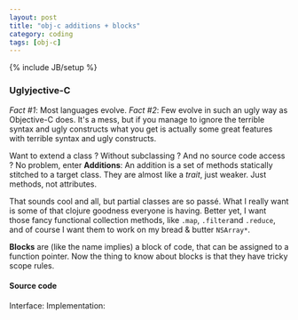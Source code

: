 ```yaml
---
layout: post
title: "obj-c additions + blocks"
category: coding
tags: [obj-c]
---
```

{% include JB/setup %}

### Uglyjective-C 

*Fact #1*: Most languages evolve. *Fact #2*: Few evolve in such an ugly way as Objective-C does.
It's a mess, but if you manage to ignore the terrible syntax and ugly constructs what you
get is actually some great features with terrible syntax and ugly constructs.

Want to extend a class ? Without subclassing ? And no source code access ? No problem, enter **Additions**:
An addition is a set of methods statically stitched to a target class. They are almost like a *trait*,
just weaker. Just methods, not attributes.

That sounds cool and all, but partial classes are so passé. What I really want is some of that clojure
goodness everyone is having. Better yet, I want those fancy functional collection methods, like 
```.map```, ```.filter```and ```.reduce```, and of course I want them to work on my bread & butter ```NSArray*```.

**Blocks** are (like the name implies) a block of code, that can be assigned to a function pointer.
Now the thing to know about blocks is that they have tricky scope rules.




#### Source code

Interface: <script src="https://gist.github.com/1869534.js"> </script>
Implementation: <script src="https://gist.github.com/1869552.js"> </script>